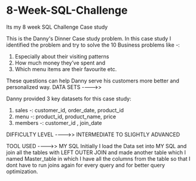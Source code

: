 # 8-Week-SQL-Challenge
Its my 8 week SQL Challenge Case study 

This is the Danny's Dinner Case study problem. In this case study I identified the problem and try to solve the 10 Business problems like -: 
1) Especially about their visiting patterns
2) How much money they’ve spent and
3) Which menu items are their favourite  etc.

These questions can help Danny serve his customers more better and personalized way.
DATA SETS ---->>

Danny provided 3 key datasets for this case study:
1) sales -: customer_id, order_date, product_id
2) menu -: product_id, product_name, price
3) members -: customer_id , join_date

DIFFICULTY LEVEL ---->> INTERMEDIATE TO SLIGHTLY ADVANCED
 
TOOL USED ---->> MY SQL
Initially I load the Data set into MY SQL and join all  the tables with  LEFT OUTER JOIN and made another table
which I named Master_table in which I have all the columns from the table so that I dont have to run joins again for every query
and for better query optimization.


